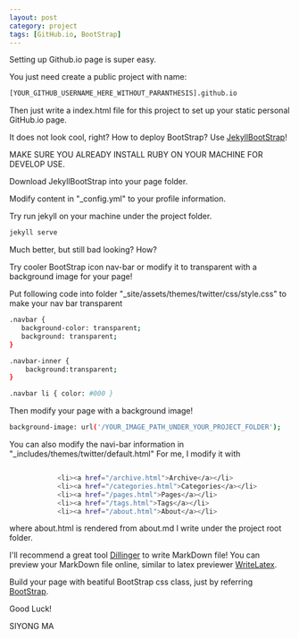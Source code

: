 ```yaml
---
layout: post
category: project
tags: [GitHub.io, BootStrap]
---
```


Setting up Github.io page is super easy.

You just need create a public project with name: 
```sh
[YOUR_GITHUB_USERNAME_HERE_WITHOUT_PARANTHESIS].github.io
```

Then just write a index.html file for this project to set up your static personal GitHub.io page.

It does not look cool, right? How to deploy BootStrap? Use [JekyllBootStrap](http://jekyllbootstrap.com/)!

MAKE SURE YOU ALREADY INSTALL RUBY ON YOUR MACHINE FOR DEVELOP USE.

Download JekyllBootStrap into your page folder.

Modify content in "_config.yml" to your profile information.

Try run jekyll on your machine under the project folder.
```sh
jekyll serve
```
Much better, but still bad looking? How?

Try cooler BootStrap icon nav-bar or modify it to transparent with a background image for your page!

Put following code into folder "_site/assets/themes/twitter/css/style.css" to make your nav bar transparent
```sh
.navbar {
   background-color: transparent;
   background: transparent;
}

.navbar-inner {
    background:transparent;
}

.navbar li { color: #000 } 
```
Then modify your page with a background image!
```sh
background-image: url('/YOUR_IMAGE_PATH_UNDER_YOUR_PROJECT_FOLDER');
```

You can also modify the navi-bar information in "_includes/themes/twitter/default.html"
For me, I modify it with
```sh

            <li><a href="/archive.html">Archive</a></li>        
            <li><a href="/categories.html">Categories</a></li>
            <li><a href="/pages.html">Pages</a></li>
            <li><a href="/tags.html">Tags</a></li>
            <li><a href="/about.html">About</a></li>
```
where about.html is rendered from about.md I write under the project root folder.

I'll recommend a great tool [Dillinger](http://dillinger.io/) to write MarkDown file! You can preview your MarkDown file online, similar to latex previewer [WriteLatex](http://writelatex.com).

Build your page with beatiful BootStrap css class, just by referring [BootStrap](http://getbootstrap.com/2.3.2/components.html).

Good Luck!

SIYONG MA
